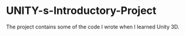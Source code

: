 # UNITY-s-Introductory-Project
The project contains some of the code I wrote when I learned Unity 3D.

